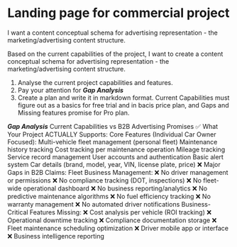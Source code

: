 # Landing page for commercial project

I want a content conceptual schema for advertising representation - the marketing/advertising content structure. 

Based on the current capabilities of the project, I want to create a content conceptual schema for advertising representation - the marketing/advertising content structure. 

1. Analyse the current project capabilities and features.
2. Pay your attention for ***Gap Analysis***
3. Create a plan and write it in markdown format. Current Capabilities must figure out as a basics for free trial and in bacis price plan, and Gaps and Missing features promise for Pro plan.

***Gap Analysis***
Current Capabilities vs B2B Advertising Promises
✅ What Your Project ACTUALLY Supports:
Core Features (Individual Car Owner Focused):
Multi-vehicle fleet management (personal fleet)
Maintenance history tracking
Cost tracking per maintenance operation
Mileage tracking
Service record management
User accounts and authentication
Basic alert system
Car details (brand, model, year, VIN, license plate, price)
❌ Major Gaps in B2B Claims:
Fleet Business Management:
❌ No driver management or permissions
❌ No compliance tracking (DOT, inspections)
❌ No fleet-wide operational dashboard
❌ No business reporting/analytics
❌ No predictive maintenance algorithms
❌ No fuel efficiency tracking
❌ No warranty management
❌ No automated driver notifications
Business-Critical Features Missing:
❌ Cost analysis per vehicle (ROI tracking)
❌ Operational downtime tracking
❌ Compliance documentation storage
❌ Fleet maintenance scheduling optimization
❌ Driver mobile app or interface
❌ Business intelligence reporting